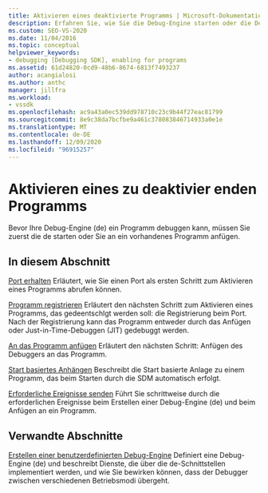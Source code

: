 ```yaml
---
title: Aktivieren eines deaktivierte Programms | Microsoft-Dokumentation
description: Erfahren Sie, wie Sie die Debug-Engine starten oder die Debug-Engine an ein vorhandenes Programm anfügen, um ein Programm zu Debuggen
ms.custom: SEO-VS-2020
ms.date: 11/04/2016
ms.topic: conceptual
helpviewer_keywords:
- debugging [Debugging SDK], enabling for programs
ms.assetid: 61d24820-0cd9-48b6-8674-6813f7493237
author: acangialosi
ms.author: anthc
manager: jillfra
ms.workload:
- vssdk
ms.openlocfilehash: ac9a43a0ec539dd978710c23c9b44f27eac81799
ms.sourcegitcommit: 8e9c38da7bcfbe9a461c378083846714933a0e1e
ms.translationtype: MT
ms.contentlocale: de-DE
ms.lasthandoff: 12/09/2020
ms.locfileid: "96915257"
---
```

# <a name="enable-a-program-to-be-debugged"></a>Aktivieren eines zu deaktivier enden Programms
Bevor Ihre Debug-Engine (de) ein Programm debuggen kann, müssen Sie zuerst die de starten oder Sie an ein vorhandenes Programm anfügen.

## <a name="in-this-section"></a>In diesem Abschnitt
 [Port erhalten](../../extensibility/debugger/getting-a-port.md) Erläutert, wie Sie einen Port als ersten Schritt zum Aktivieren eines Programms abrufen können.

 [Programm registrieren](../../extensibility/debugger/registering-the-program.md) Erläutert den nächsten Schritt zum Aktivieren eines Programms, das gedeentschlgt werden soll: die Registrierung beim Port. Nach der Registrierung kann das Programm entweder durch das Anfügen oder Just-in-Time-Debuggen (JIT) gedebuggt werden.

 [An das Programm anfügen](../../extensibility/debugger/attaching-to-the-program.md) Erläutert den nächsten Schritt: Anfügen des Debuggers an das Programm.

 [Start basiertes Anhängen](../../extensibility/debugger/launch-based-attachment.md) Beschreibt die Start basierte Anlage zu einem Programm, das beim Starten durch die SDM automatisch erfolgt.

 [Erforderliche Ereignisse senden](../../extensibility/debugger/sending-the-required-events.md) Führt Sie schrittweise durch die erforderlichen Ereignisse beim Erstellen einer Debug-Engine (de) und beim Anfügen an ein Programm.

## <a name="related-sections"></a>Verwandte Abschnitte
 [Erstellen einer benutzerdefinierten Debug-Engine](../../extensibility/debugger/creating-a-custom-debug-engine.md) Definiert eine Debug-Engine (de) und beschreibt Dienste, die über die de-Schnittstellen implementiert werden, und wie Sie bewirken können, dass der Debugger zwischen verschiedenen Betriebsmodi übergeht.
